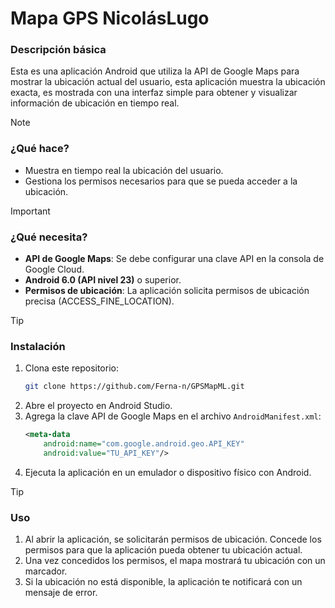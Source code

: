# **Mapa GPS NicolásLugo**

### **Descripción básica**
Esta es una aplicación Android que utiliza la API de Google Maps para mostrar la ubicación actual del usuario, esta aplicación muestra la ubicación exacta, es mostrada con una interfaz simple para obtener y visualizar información de ubicación en tiempo real.

>[!Note]
>### **¿Qué hace?**
>- Muestra en tiempo real la ubicación del usuario.
>- Gestiona los permisos necesarios para que se pueda acceder a la ubicación.

>[!Important]
>### **¿Qué necesita?**
>- **API de Google Maps**: Se debe configurar una clave API en la consola de Google Cloud.
>- **Android 6.0 (API nivel 23)** o superior.
>- **Permisos de ubicación**: La aplicación solicita permisos de ubicación precisa (ACCESS_FINE_LOCATION).

>[!Tip]
>### Instalación
>1. Clona este repositorio:
>    ```bash
>    git clone https://github.com/Ferna-n/GPSMapML.git
>    ```
>2. Abre el proyecto en Android Studio.
>3. Agrega la clave API de Google Maps en el archivo `AndroidManifest.xml`:
>    ```xml
>    <meta-data
>        android:name="com.google.android.geo.API_KEY"
>        android:value="TU_API_KEY"/>
>    ```
>4. Ejecuta la aplicación en un emulador o dispositivo físico con Android.

>[!Tip]
>### Uso
>1. Al abrir la aplicación, se solicitarán permisos de ubicación. Concede los permisos para que la aplicación pueda obtener tu ubicación actual.
>2. Una vez concedidos los permisos, el mapa mostrará tu ubicación con un marcador.
>3. Si la ubicación no está disponible, la aplicación te notificará con un mensaje de error.
